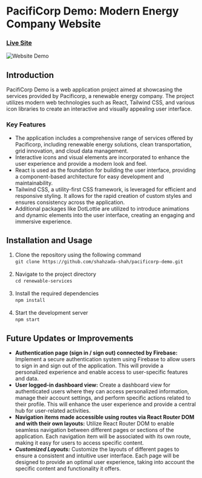 # PacifiCorp Demo: Modern Energy Company Website

### [Live Site](https://shahzada-shah.github.io/renewable-services/)

![Website Demo](https://cdn.discordapp.com/attachments/1112501778085314700/1118427028597780520/90cbbe2693d2ac501c3fa6cfdcb47eb4.gif)


## Introduction
PacifiCorp Demo is a web application project aimed at showcasing the services provided by Pacificorp, a renewable energy company. The project utilizes modern web technologies such as React, Tailwind CSS, and various icon libraries to create an interactive and visually appealing user interface.

### Key Features 
* The application includes a comprehensive range of services offered by Pacificorp, including renewable energy solutions, clean transportation, grid innovation, and cloud data management.
* Interactive icons and visual elements are incorporated to enhance the user experience and provide a modern look and feel.
* React is used as the foundation for building the user interface, providing a component-based architecture for easy development and maintainability.
* Tailwind CSS, a utility-first CSS framework, is leveraged for efficient and responsive styling. It allows for the rapid creation of custom styles and ensures consistency across the application.
* Additional packages like DotLottie are utilized to introduce animations and dynamic elements into the user interface, creating an engaging and immersive experience.


## Installation and Usage

1. Clone the repository using the following command <br>
```git clone https://github.com/shahzada-shah/pacificorp-demo.git``` <br><br>
2. Navigate to the project directory  <br>
```cd renewable-services``` <br><br>
3. Install the required dependencies <br>
```npm install``` <br><br>
4. Start the development server <br>
```npm start``` 

## Future Updates or Improvements
* **Authentication page (sign in / sign out) connected by Firebase:** Implement a secure authentication system using Firebase to allow users to sign in and sign out of the application. This will provide a personalized experience and enable access to user-specific features and data.
* **User logged-in dashboard view:** Create a dashboard view for authenticated users where they can access personalized information, manage their account settings, and perform specific actions related to their profile. This will enhance the user experience and provide a central hub for user-related activities.
* **Navigation items made accessible using routes via React Router DOM and with their own layouts:** Utilize React Router DOM to enable seamless navigation between different pages or sections of the application. Each navigation item will be associated with its own route, making it easy for users to access specific content.
* ***Customized Layouts:*** Customize the layouts of different pages to ensure a consistent and intuitive user interface. Each page will be designed to provide an optimal user experience, taking into account the specific content and functionality it offers.
